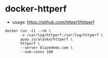 # docker-httperf

- usage: 
<https://github.com/httperf/httperf>

```
docker run -ti --rm \
       -v /var/log/httperf:/var/log/httperf \
       quay.io/alaska/httperf \
       httperf \
       --server blazedemo.com \
       --num-conns 100
```

